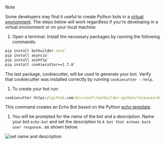 <!-- Include under ## Create a bot H2 header -->

>[!NOTE]
>
> Some developers may find it useful to create Python bots in a [virtual envrionment](https://docs.python.org/3/library/venv.html). The steps below will work regardless if you're developing in a virtual environment or on your local machine.


1. Open a terminal. Install the necessary packages by running the following commands:

```cmd
pip install botbuilder-core`
pip install asyncio`
pip install aiohttp`
pip install cookiecutter==1.7.0`
```

The last package, cookiecutter, will be used to generate your bot. Verify that cookiecutter was installed correctly by running `cookiecutter --help`.

1. To create your bot run:

```cmd
cookiecutter https://github.com/microsoft/botbuilder-python/releases/download/Templates/echo.zip
```

This command creates an Echo Bot based on the Python [echo template](https://github.com/microsoft/BotBuilder-Samples/tree/master/generators/python/app/templates/echo).

1. You will be prompted for the *name* of the bot and a *description*. Name your bot `echo-bot` and set the description to `A bot that echoes back user response.` as shown below:

![set name and description](~/media/python/quickstart/set-name-description.png)
